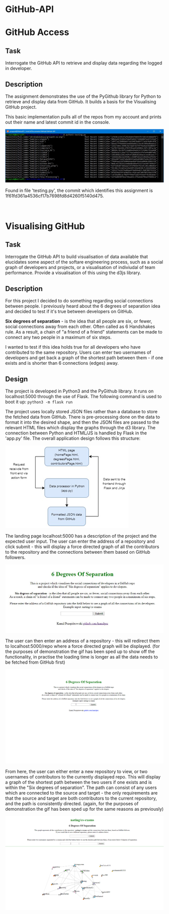 # GitHub-API

# GitHub Access
## Task
Interrogate the GitHub API to retrieve and display data regarding the logged in developer.

## Description
The assignment demonstrates the use of the PyGithub library for Python to retrieve and display data from GitHub. It builds a basis for the Visualising GitHub project.

This basic implementation pulls all of the repos from my account and prints out their name and latest commit id in the console.

![](screenshots/github-access-console.png)

Found in file 'testing.py', the commit which identifies this assignment is 1f61fd361a4536cf17b7698fd8d4260f5140d475.

<br>

# Visualising GitHub
## Task
Interrogate the GitHub API to build visualisation of data available that elucidates some aspect of the softare engineering process, such as a social graph of developers and projects, or a visualisation of indiviudal of team performance. Provide a visualisation of this using the d3js library.

## Description
For this project I decided to do something regarding social connections between people. I previously heard about the 6 degrees of separation idea and decided to test if it's true between developers on GitHub.

**Six degrees of separation** - is the idea that all people are six, or fewer, social connections away from each other. Often called as 6 Handshakes rule. As a result, a chain of "a friend of a friend" statements can be made to connect any two people in a maximum of six steps.

I wanted to test if this idea holds true for all developers who have contributed to the same repository. Users can enter two usernames of developers and get back a graph of the shortest path between them - if one exists and is shorter than 6 connections (edges) away.

## Design
The project is developed in Python3 and the PyGithub library. It runs on localhost:5000 through the use of Flask. The following command is used to boot it up: <code>python3 -m flask run</code> <br>

The project uses locally stored JSON files rather than a database to store the fetched data from GitHub. There is pre-processing done on the data to format it into the desired shape, and then the JSON files are passed to the relevant HTML files which display the graphs through the d3 library. The connection between Python and HTML/JS is handled by Flask in the 'app.py' file. The overall application design follows this structure:

![](screenshots/design.jpg)

The landing page localhost:5000 has a description of the project and the expected user input. The user can enter the address of a repository and click submit - this will display a force directed graph of all the contributors to the repository and the connections between them based on GitHub followers.

![](screenshots/landing-page.png)

The user can then enter an address of a repository - this will redirect them to localhost:5000/repo where a force directed graph will be displayed. (for the purposes of demonstration the gif has been sped up to show off the functionality, in practise the loading time is longer as all the data needs to be fetched from GitHub first)

![](screenshots/repo-input.gif)

From here, the user can either enter a new repository to view, or two usernames of contributors to the currently displayed repo. This will display a graph of the shortest path between the two users if one exists and is within the "Six degrees of separation". The path can consist of any users which are connected to the source and target - the only requirements are that the source and target are both contributors to the current repository, and the path is consistently directed. (again, for the purposes of demonstration the gif has been sped up for the same reasons as previously)

![](screenshots/users-input.gif)